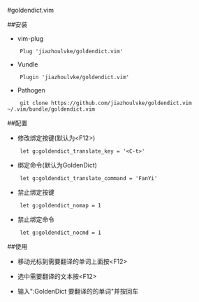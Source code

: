 #goldendict.vim

##安装

* vim-plug

```
    Plug 'jiazhoulvke/goldendict.vim'
```

* Vundle

```
    Plugin 'jiazhoulvke/goldendict.vim'
```

* Pathogen 
    
```
    git clone https://github.com/jiazhoulvke/goldendict.vim ~/.vim/bundle/goldendict.vim
```

##配置

* 修改绑定按键(默认为\<F12\>)

```
    let g:goldendict_translate_key = '<C-t>'
```

* 绑定命令(默认为GoldenDict)

```
    let g:goldendict_translate_command = 'FanYi'
```

* 禁止绑定按键

```
    let g:goldendict_nomap = 1
```

* 禁止绑定命令

```
    let g:goldendict_nocmd = 1
```

##使用

* 移动光标到需要翻译的单词上面按\<F12\>

* 选中需要翻译的文本按\<F12\>

* 输入":GoldenDict 要翻译的的单词"并按回车
